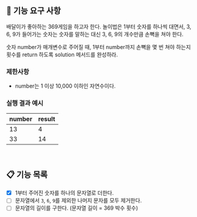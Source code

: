 ## 🚀 기능 요구 사항

배달이가 좋아하는 369게임을 하고자 한다. 놀이법은 1부터 숫자를 하나씩 대면서, 3, 6, 9가 들어가는 숫자는 숫자를 말하는 대신 3, 6, 9의 개수만큼 손뼉을 쳐야 한다.

숫자 number가 매개변수로 주어질 때, 1부터 number까지 손뼉을 몇 번 쳐야 하는지 횟수를 return 하도록 solution 메서드를 완성하라.

### 제한사항

- number는 1 이상 10,000 이하인 자연수이다.

### 실행 결과 예시

| number | result |
| --- | --- |
| 13 | 4 |
| 33 | 14 |

<br>

## 📋 기능 목록

- [x] 1부터 주어진 숫자를 하나의 문자열로 더한다.
- [ ] 문자열에서 `3`, `6`, `9`를 제외한 나머지 문자를 모두 제거한다.
- [ ] 문자열의 길이를 구한다. (문자열 길이 = 369 박수 횟수)
